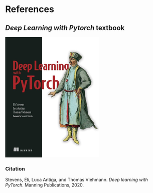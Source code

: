 # References
## *Deep Learning with Pytorch* textbook
<img src="../other_images/pytorch_book.jpg" alt="Pytorch Book" width="300"/>

### Citation
Stevens, Eli, Luca Antiga, and Thomas Viehmann. *Deep learning with PyTorch*. Manning Publications, 2020.
